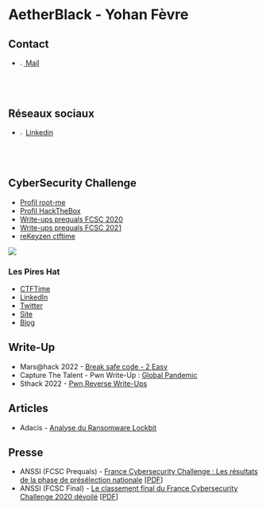 <link rel="stylesheet" href="https://aetherblack.github.io/css/main.css" />

# AetherBlack - Yohan Fèvre

## Contact

<ul>
  <li><a href="mailto:yohan.fevre+contact@pm.me"><img src="https://protonmail.com/favicon.ico" width="1.5%" height="1.5%"> Mail</a></li>
</ul>

## Réseaux sociaux

<ul>
  <li>
      <img src="https://www.linkedin.com/favicon.ico" width="1.5%" height="1.5%">
      <a href="https://www.linkedin.com/in/yfevre/">Linkedin</a>
   </li>
</ul>

## CyberSecurity Challenge

<ul>
  <li><a href="https://www.root-me.org/athr">Profil root-me</a></li>
  <li><a href="https://www.hackthebox.eu/profile/190081">Profil HackTheBox</a></li>
  <li><a href="https://github.com/AetherBlack/FCSC/">Write-ups prequals FCSC 2020</a></li>
  <li><a href="https://github.com/AetherBlack/FCSC-2021/">Write-ups prequals FCSC 2021</a></li>
  <li><a href="https://ctftime.org/team/132983">reKeyzen ctftime</a></li>
</ul>
<img src="https://tryhackme-badges.s3.amazonaws.com/Aether.png" />

### Les Pires Hat

<ul>
  <li><a href="https://ctftime.org/team/75893">CTFTime</a></li>
  <li><a href="https://www.linkedin.com/company/les-pires-hat">LinkedIn</a></li>
  <li><a href="https://twitter.com/LesPiresHat">Twitter</a></li>
  <li><a href="https://piresh.at/">Site</a></li>
  <li><a href="https://lespireshat.medium.com/">Blog</a></li>
</ul>

## Write-Up

<ul>
  <li>Mars@hack 2022 - <a href="https://lespireshat.medium.com/mars-hack-2022-break-safe-code-2-easy-write-up-b46183689696">Break safe code - 2 Easy</a></li>
  <li>Capture The Talent - Pwn Write-Up : <a href="https://lespireshat.medium.com/capture-the-talent-pwn-write-up-global-pandemic-ef12389937f0">Global Pandemic</a></li>
  <li>Sthack 2022 - <a href="https://lespireshat.medium.com/sthack-2022-pwn-reverse-write-ups-f6a0983b0bc6">Pwn,Reverse Write-Ups</a></li> 
</ul>

## Articles

<ul>
  <li>Adacis - <a href="https://www.adacis.net/analyse-lockbit/">Analyse du Ransomware Lockbit</a></li>
</ul>

## Presse

<ul>
  <li>ANSSI (FCSC Prequals) - <a href="https://www.ssi.gouv.fr/actualite/france-cybersecurity-challenge-les-resultats-de-la-phase-de-preselection-nationale/">France Cybersecurity Challenge : Les résultats de la phase de présélection nationale</a> [<a href="https://aetherblack.github.io/pdf/FCSC_Prequals_2020.pdf">PDF</a>]</li>

  <li>ANSSI (FCSC Final) - <a href="https://www.ssi.gouv.fr/actualite/le-classement-final-du-france-cybersecurite-challenge-2020-devoile/">Le classement final du France Cybersecurity Challenge 2020 dévoilé</a> [<a href="https://aetherblack.github.io/pdf/FCSC_Final_2020.pdf">PDF</a>]</li>
</ul>
